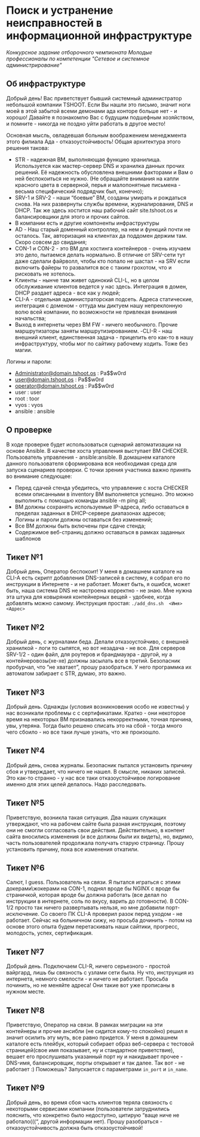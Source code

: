 # Поиск и устранение неисправностей в информационной инфраструктуре

*Конкурсное задание отборочного чемпионата Молодые профессионалы по компетенции "Сетевое и системное администрирование"*

## Об инфраструктуре

Добрый день! Вас приветствует бывший системный администратор небольшой компании TSHOOT. Если Вы нашли это письмо, значит ноги моей в этой забытой всеми демонами ада конторе больше нет - и хорошо! Давайте я познакомлю Вас с будущим подшефным хозяйством, и помните - никогда не поздно уйти работать в другое место! 

Основная мысль, овладевшая больным воображением менеджмента этого филиала Ада - отказоустойчивость! Общая архитектура этого решения такова:

- STR - надежная ВМ, выполняющая функцию хранилища. Используется как мастер-сервер DNS и хранилка данных прочих решений. Её надежность обусловлена внешними факторами и Вам о ней беспокоиться не нужно. (Не обращайте внимания на капли красного цвета в серверной, перья и малопонятные письмена - весьма специфический подрядчик был, конечно);
- SRV-1 и SRV-2 - наши “боевые” ВМ, созданы умирать и рождаться снова. На них развернуты службы времени, журналирования, DNS и DHCP. Так же здесь хостится наш рабочий сайт site.tshoot.os и балансировщики для этого и прочих сайтов. 
- В компании есть и другие  компоненты инфраструктуры
- AD - Наш старый доменный контроллер, на нем и функций почти не осталось. Так, авторизация на клиентах да поддомен держим там. Скоро совсем до свидания;
- CON-1 и CON-2 - это ВМ для хостинга контейнеров - очень изучаем это дело, пытаемся делать нормально. В отличие от SRV-сети тут даже сделали файрволл, чтобы кто попало не шастал - на SRV если включить файеры то развалится все с таким грохотом, что и рисковать не хотелось. 
- Клиенты - нынче там живет одинокий CLI-L, но в целом обслуживание клиентов ведется у нас здесь. Интеграция в домен, DHCP раздает адреса - все как у людей; 
- CLI-A - отдельная администраторская подсеть. Адреса статические, интеграция с доменом - оттуда мы диктуем нашу непреклонную волю всей компании, по возможности не привлекая внимания начальства;
- Выход в интернеты через ВМ FW - ничего необычного. Прочие маршрутизаторы заняты маршрутизированием.
-CLI-R - наш внешний клиент, единственная задача - прицепить его как-то в нашу инфраструктуру, чтобы мог по сайтику рабочему ходить. Тоже без магии. 

Логины и пароли:
- Administrator@domain.tshoot.os : Pa$$w0rd
- user@domain.tshoot.os : Pa$$w0rd
- operator@domain.tshoot.os : Pa$$w0rd
- user : user
- root : toor
- vyos : vyos
- ansible : ansible 


## О проверке
В ходе проверке будет использоваться сценарий автоматизации на основе Ansible. В качестве хоста управления выступает ВМ CHECKER. Пользователь управления - ansible:ansible. В домашнем каталоге данного пользователя сформирована вся необходимая среда для запуска сценариев проверки. С точки зрения участника важно принять во внимание следующее:

- Перед сдачей стенда убедитесь, что управление с хоста CHECKER всеми описанными в inventory ВМ выполняется успешно. Это можно выполнить с помощью команды ansible -m ping all;
- ВМ должны сохранять используемые IP-адреса, либо оставаться в пределах заданных в DHCP-сервере диапазонах адресов;
- Логины и пароли должны оставаться без изменений;
- Все ВМ должны быть включены при сдаче стенда;
- Содержимое веб-страниц должно оставаться в рамках заданных шаблонов


## Тикет №1

Добрый день, Оператор беспокоит!  У меня в домашнем каталоге на CLI-A есть скрипт добавления DNS-записей в систему, я собрал его по инструкции в Интернете - и не работает. Может быть, я ошибся, может быть, наша система DNS не настроена корректно - не знаю. Мне нужна эта штука для ковыряния контейнерных вещей - удобнее, когда добавлять можно самому. Инструкция простая:
``` ./add_dns.sh  <Имя>  <Адрес> ```

## Тикет №2 
Добрый день, с журналами беда. Делали отказоустойчиво, с внешней хранилкой - логи то сыпятся, но вот незадача - не все. Для серверов SRV-1/2  - один файл, для роутеров и брандмауэра - другой, ну а контейнеровозы(хе-хе) должны засылать все в третий. Безопасник пробурчал, что “не хватает”, прошу разобраться. У него программка их автоматом забирает с STR, думаю, это важно. 

## Тикет №3
Добрый день. Однажды (условия возникновения особо не известны)  у нас возникали проблемы с с сертификатами. Кратко - они некоторое время на некоторых ВМ признавались некорректными, точная причина, увы, утеряна. Тогда было решено списать это на сбой - тогда много чего сбоило - но все таки лучше узнать, что же произошло. 

## Тикет №4
Добрый день, снова журналы. Безопасник пытался установить причину сбоя и утверждает, что ничего не нашел. В смысле, никаких записей. Это как-то странно - у нас все таки отказоустойчивое логирование именно для этих целей делалось. Надо расследовать. 

## Тикет №5
Приветствую, возникла такая ситуация. Два наших служащих утверждают, что на рабочем сайте была разная инструкция, поэтому они не смогли согласовать свои действия. Действительно, в контент сайта вносились изменения (и все должны были их видеть), но, видимо, часть пользователей продолжала получать старую страницу. Прошу установить причину, пока все изменения откатили. 

## Тикет №6
Салют, I guess. Пользователь на связи. Я пытался играться с этими докерами\жокерами на CON-1, поднял вроде бы NGINX с вроде бы страничкой, которая вроде бы должна работать (все делал по инструкции в интернете, соль по вкусу, варить до готовности). В CON-1/2 просто так ничего развертывать нельзя, но мне добавили порт-исключение. Со своего ПК CLI-A проверил разок перед уходом - не работает. Сейчас на больничном сижу, но просьба дочинить - потом на основе этого опыта будем перетаскивать наши сайтики, прогресс, молодость, успех, сертификация. 

## Тикет №7
Добрый день. Подключаем CLI-R, ничего серьезного - простой вайргард, лишь бы связность с узлами сети была. Ну что, инструкция из интернета, немного смелости - и ничего не работает. Просьба починить, но не меняйте адреса! Они такие вот уже прописаны в нужном месте.  

## Тикет №8
Приветствую, Оператор на связи. В рамках миграции на эти контейнеры и прочие ансибли (не сидится кому-то спокойно) решил я значит осилить эту муть, все равно придется. У меня в домашнем каталоге есть плейбук, который собирает образ веб-сервера с тестовой страницей(свое имя показывает, ну и стандартное приветствие), вешает его прослушивать указанный порт  ну и накидывает прочее - DNS-имя, балансировщик, порты открывает и так далее. 
Так вот - не работает :) Поможешь? Запускается с параметрами ``in_port`` и ``in_name``. 

## Тикет №9
Добрый день, во время сбоя часть клиентов теряла связность с некоторыми сервисами компании (пользователи затруднились пояснить, что конкретно было недоступно, цитирую “ваще ниче не работало(((“,  другой информации нет). Прошу разобраться - отказоустойчивость должна быть отказоустойчивой! 
